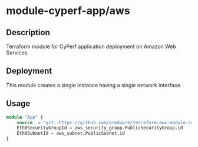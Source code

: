 # module-cyperf-app/aws

## Description
Terraform module for CyPerf application deployment on Amazon Web Services

## Deployment
This module creates a single instance having a single network interface.

## Usage
```tf
module "App" {
	source  = "git::https://github.com/armdupre/terraform-aws-module-cyperf-app.git"
	Eth0SecurityGroupId = aws_security_group.PublicSecurityGroup.id
	Eth0SubnetId = aws_subnet.PublicSubnet.id
}
```